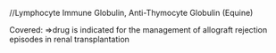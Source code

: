 //Lymphocyte Immune Globulin, Anti-Thymocyte Globulin (Equine)

Covered:
=>drug is indicated for the management of allograft rejection episodes in renal transplantation
